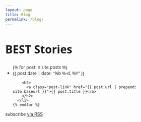 ```yaml
---
layout: page
title: Blog
permalink: /blog/
---
```

<div class="home wrapper">

  <h1 class="page-heading" style="font-family: 'Open Sans', sans-serif; font-size:35px;">BEST Stories</h1>

  <ul class="post-list" style="font-family: 'Open Sans', sans-serif; ">
    {% for post in site.posts %}
      <li>
        <span class="post-meta">{{ post.date | date: "%b %-d, %Y" }}</span>

        <h2>
          <a class="post-link" href="{{ post.url | prepend: site.baseurl }}">{{ post.title }}</a>
        </h2>
      </li>
    {% endfor %}
  </ul>

  <p class="rss-subscribe">subscribe <a href="{{ "/feed.xml" | prepend: site.baseurl }}">via RSS</a></p>

</div>